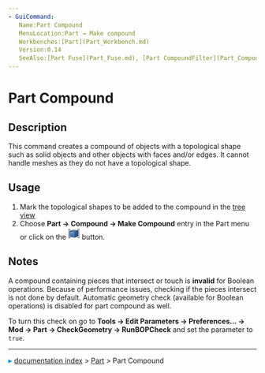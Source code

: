 ```yaml
---
- GuiCommand:
   Name:Part Compound‏‎
   MenuLocation:Part → Make compound
   Workbenches:[Part](Part_Workbench.md)
   Version:0.14
   SeeAlso:[Part Fuse](Part_Fuse.md), [Part CompoundFilter](Part_CompoundFilter.md), [Part ExplodeCompound](Part_ExplodeCompound.md)
---
```


# Part Compound

## Description

This command creates a compound of objects with a topological shape such as solid objects and other objects with faces and/or edges. It cannot handle meshes as they do not have a topological shape.

## Usage

1.  Mark the topological shapes to be added to the compound in the [tree view](Tree_view.md)
2.  Choose **Part → Compound → Make Compound** entry in the Part menu or click on the <img alt="" src=images/Part_Compound.svg  style="width:24px;"> button.

## Notes

A compound containing pieces that intersect or touch is **invalid** for Boolean operations. Because of performance issues, checking if the pieces intersect is not done by default. Automatic geometry check (available for Boolean operations) is disabled for part compound as well.

To turn this check on go to **Tools → Edit Parameters → Preferences... → Mod → Part → CheckGeometry → RunBOPCheck** and set the parameter to `true`.



---
![](images/Right_arrow.png) [documentation index](../README.md) > [Part](Part_Workbench.md) > Part Compound
